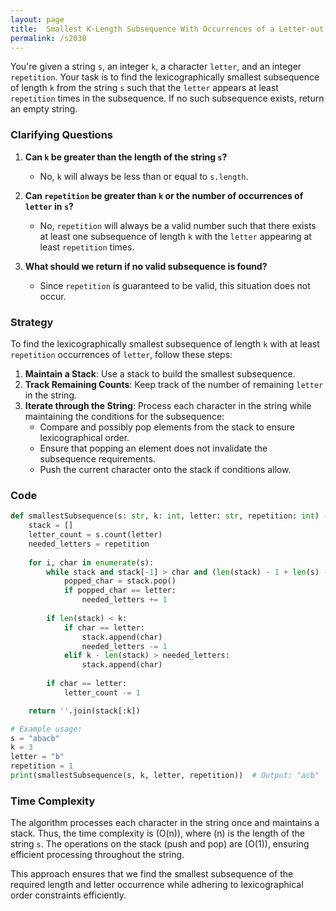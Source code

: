```yaml
---
layout: page
title:  Smallest K-Length Subsequence With Occurrences of a Letter-out
permalink: /s2030
---
```


You're given a string `s`, an integer `k`, a character `letter`, and an integer `repetition`. Your task is to find the lexicographically smallest subsequence of length `k` from the string `s` such that the `letter` appears at least `repetition` times in the subsequence. If no such subsequence exists, return an empty string.

### Clarifying Questions

1. **Can `k` be greater than the length of the string `s`?**
   - No, `k` will always be less than or equal to `s.length`.

2. **Can `repetition` be greater than `k` or the number of occurrences of `letter` in `s`?**
   - No, `repetition` will always be a valid number such that there exists at least one subsequence of length `k` with the `letter` appearing at least `repetition` times.

3. **What should we return if no valid subsequence is found?**
   - Since `repetition` is guaranteed to be valid, this situation does not occur.

### Strategy

To find the lexicographically smallest subsequence of length `k` with at least `repetition` occurrences of `letter`, follow these steps:

1. **Maintain a Stack**: Use a stack to build the smallest subsequence.
2. **Track Remaining Counts**: Keep track of the number of remaining `letter` in the string.
3. **Iterate through the String**: Process each character in the string while maintaining the conditions for the subsequence:
   - Compare and possibly pop elements from the stack to ensure lexicographical order.
   - Ensure that popping an element does not invalidate the subsequence requirements.
   - Push the current character onto the stack if conditions allow.

### Code

```python
def smallestSubsequence(s: str, k: int, letter: str, repetition: int) -> str:
    stack = []
    letter_count = s.count(letter)
    needed_letters = repetition
    
    for i, char in enumerate(s):
        while stack and stack[-1] > char and (len(stack) - 1 + len(s) - i >= k) and (stack[-1] != letter or letter_count > needed_letters):
            popped_char = stack.pop()
            if popped_char == letter:
                needed_letters += 1
        
        if len(stack) < k:
            if char == letter:
                stack.append(char)
                needed_letters -= 1
            elif k - len(stack) > needed_letters:
                stack.append(char)
        
        if char == letter:
            letter_count -= 1

    return ''.join(stack[:k])

# Example usage:
s = "abacb"
k = 3
letter = "b"
repetition = 1
print(smallestSubsequence(s, k, letter, repetition))  # Output: "acb"
```

### Time Complexity

The algorithm processes each character in the string once and maintains a stack. Thus, the time complexity is \(O(n)\), where \(n\) is the length of the string `s`. The operations on the stack (push and pop) are \(O(1)\), ensuring efficient processing throughout the string.

This approach ensures that we find the smallest subsequence of the required length and letter occurrence while adhering to lexicographical order constraints efficiently.